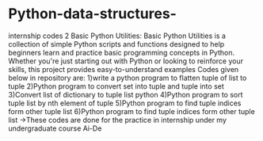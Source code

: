 # Python-data-structures-
internship codes 2
Basic Python Utilities: Basic Python Utilities is a collection of simple Python scripts and functions designed to help beginners learn and practice basic programming concepts in Python. Whether you're just starting out with Python or looking to reinforce your skills, this project provides easy-to-understand examples
Codes given below in repository are:
1)write a python program to flatten tuple of list to tuple
2)Python program to convert set into tuple and tuple into set
3)Convert list of dictionary to tuple list python
4)Python program to sort tuple list by nth element of tuple
5)Python program to find tuple indices form other tuple list
6)Python program to find tuple indices form other tuple list
->These codes are done for the practice in internship under my undergraduate course Ai-De
